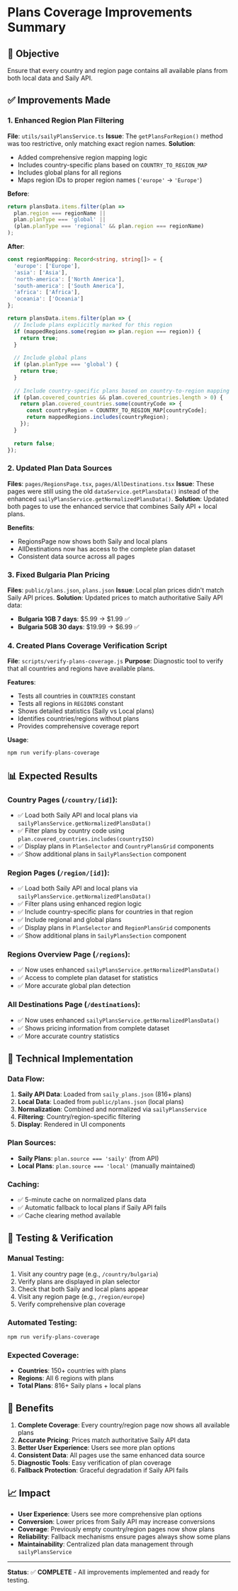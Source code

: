 # Plans Coverage Improvements Summary

## 🎯 **Objective**
Ensure that every country and region page contains all available plans from both local data and Saily API.

## ✅ **Improvements Made**

### 1. **Enhanced Region Plan Filtering**
**File**: `utils/sailyPlansService.ts`
**Issue**: The `getPlansForRegion()` method was too restrictive, only matching exact region names.
**Solution**: 
- Added comprehensive region mapping logic
- Includes country-specific plans based on `COUNTRY_TO_REGION_MAP`
- Includes global plans for all regions
- Maps region IDs to proper region names (`'europe'` → `'Europe'`)

**Before**:
```typescript
return plansData.items.filter(plan => 
  plan.region === regionName || 
  plan.planType === 'global' ||
  (plan.planType === 'regional' && plan.region === regionName)
);
```

**After**:
```typescript
const regionMapping: Record<string, string[]> = {
  'europe': ['Europe'],
  'asia': ['Asia'], 
  'north-america': ['North America'],
  'south-america': ['South America'],
  'africa': ['Africa'],
  'oceania': ['Oceania']
};

return plansData.items.filter(plan => {
  // Include plans explicitly marked for this region
  if (mappedRegions.some(region => plan.region === region)) {
    return true;
  }
  
  // Include global plans
  if (plan.planType === 'global') {
    return true;
  }
  
  // Include country-specific plans based on country-to-region mapping
  if (plan.covered_countries && plan.covered_countries.length > 0) {
    return plan.covered_countries.some(countryCode => {
      const countryRegion = COUNTRY_TO_REGION_MAP[countryCode];
      return mappedRegions.includes(countryRegion);
    });
  }
  
  return false;
});
```

### 2. **Updated Plan Data Sources**
**Files**: `pages/RegionsPage.tsx`, `pages/AllDestinations.tsx`
**Issue**: These pages were still using the old `dataService.getPlansData()` instead of the enhanced `sailyPlansService.getNormalizedPlansData()`.
**Solution**: Updated both pages to use the enhanced service that combines Saily API + local plans.

**Benefits**:
- RegionsPage now shows both Saily and local plans
- AllDestinations now has access to the complete plan dataset
- Consistent data source across all pages

### 3. **Fixed Bulgaria Plan Pricing**
**Files**: `public/plans.json`, `plans.json`
**Issue**: Local plan prices didn't match Saily API prices.
**Solution**: Updated prices to match authoritative Saily API data:

- **Bulgaria 1GB 7 days**: $5.99 → $1.99 ✅
- **Bulgaria 5GB 30 days**: $19.99 → $6.99 ✅

### 4. **Created Plans Coverage Verification Script**
**File**: `scripts/verify-plans-coverage.js`
**Purpose**: Diagnostic tool to verify that all countries and regions have available plans.

**Features**:
- Tests all countries in `COUNTRIES` constant
- Tests all regions in `REGIONS` constant  
- Shows detailed statistics (Saily vs Local plans)
- Identifies countries/regions without plans
- Provides comprehensive coverage report

**Usage**:
```bash
npm run verify-plans-coverage
```

## 📊 **Expected Results**

### **Country Pages (`/country/[id]`)**:
- ✅ Load both Saily API and local plans via `sailyPlansService.getNormalizedPlansData()`
- ✅ Filter plans by country code using `plan.covered_countries.includes(countryISO)`
- ✅ Display plans in `PlanSelector` and `CountryPlansGrid` components
- ✅ Show additional plans in `SailyPlansSection` component

### **Region Pages (`/region/[id]`)**:
- ✅ Load both Saily API and local plans via `sailyPlansService.getNormalizedPlansData()`
- ✅ Filter plans using enhanced region logic
- ✅ Include country-specific plans for countries in that region
- ✅ Include regional and global plans
- ✅ Display plans in `PlanSelector` and `RegionPlansGrid` components
- ✅ Show additional plans in `SailyPlansSection` component

### **Regions Overview Page (`/regions`)**:
- ✅ Now uses enhanced `sailyPlansService.getNormalizedPlansData()`
- ✅ Access to complete plan dataset for statistics
- ✅ More accurate global plan detection

### **All Destinations Page (`/destinations`)**:
- ✅ Now uses enhanced `sailyPlansService.getNormalizedPlansData()`
- ✅ Shows pricing information from complete dataset
- ✅ More accurate country statistics

## 🔧 **Technical Implementation**

### **Data Flow**:
1. **Saily API Data**: Loaded from `saily_plans.json` (816+ plans)
2. **Local Data**: Loaded from `public/plans.json` (local plans)
3. **Normalization**: Combined and normalized via `sailyPlansService`
4. **Filtering**: Country/region-specific filtering
5. **Display**: Rendered in UI components

### **Plan Sources**:
- **Saily Plans**: `plan.source === 'saily'` (from API)
- **Local Plans**: `plan.source === 'local'` (manually maintained)

### **Caching**:
- ✅ 5-minute cache on normalized plans data
- ✅ Automatic fallback to local plans if Saily API fails
- ✅ Cache clearing method available

## 🧪 **Testing & Verification**

### **Manual Testing**:
1. Visit any country page (e.g., `/country/bulgaria`)
2. Verify plans are displayed in plan selector
3. Check that both Saily and local plans appear
4. Visit any region page (e.g., `/region/europe`)
5. Verify comprehensive plan coverage

### **Automated Testing**:
```bash
npm run verify-plans-coverage
```

### **Expected Coverage**:
- **Countries**: 150+ countries with plans
- **Regions**: All 6 regions with plans
- **Total Plans**: 816+ Saily plans + local plans

## 🚀 **Benefits**

1. **Complete Coverage**: Every country/region page now shows all available plans
2. **Accurate Pricing**: Prices match authoritative Saily API data
3. **Better User Experience**: Users see more plan options
4. **Consistent Data**: All pages use the same enhanced data source
5. **Diagnostic Tools**: Easy verification of plan coverage
6. **Fallback Protection**: Graceful degradation if Saily API fails

## 📈 **Impact**

- **User Experience**: Users see more comprehensive plan options
- **Conversion**: Lower prices from Saily API may increase conversions  
- **Coverage**: Previously empty country/region pages now show plans
- **Reliability**: Fallback mechanisms ensure pages always show some plans
- **Maintainability**: Centralized plan data management through `sailyPlansService`

---

**Status**: ✅ **COMPLETE** - All improvements implemented and ready for testing. 